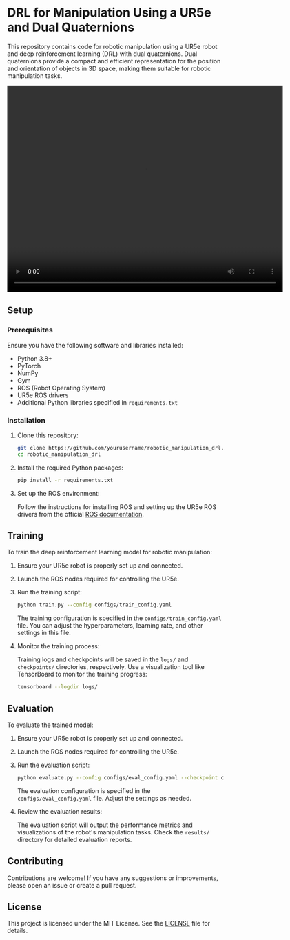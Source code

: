 # DRL for Manipulation Using a UR5e and Dual Quaternions

This repository contains code for robotic manipulation using a UR5e robot and deep reinforcement learning (DRL) with dual quaternions. Dual quaternions provide a compact and efficient representation for the position and orientation of objects in 3D space, making them suitable for robotic manipulation tasks.

<video width="640" height="480" controls>
  <source src="media/intro.mp4" type="video/mp4">
  Your browser does not support the video tag.
</video>

## Setup

### Prerequisites

Ensure you have the following software and libraries installed:

- Python 3.8+
- PyTorch
- NumPy
- Gym
- ROS (Robot Operating System)
- UR5e ROS drivers
- Additional Python libraries specified in `requirements.txt`

### Installation

1. Clone this repository:

    ```bash
    git clone https://github.com/yourusername/robotic_manipulation_drl.git
    cd robotic_manipulation_drl
    ```

2. Install the required Python packages:

    ```bash
    pip install -r requirements.txt
    ```

3. Set up the ROS environment:

    Follow the instructions for installing ROS and setting up the UR5e ROS drivers from the official [ROS documentation](http://wiki.ros.org/).

## Training

To train the deep reinforcement learning model for robotic manipulation:

1. Ensure your UR5e robot is properly set up and connected.
2. Launch the ROS nodes required for controlling the UR5e.
3. Run the training script:

    ```bash
    python train.py --config configs/train_config.yaml
    ```

    The training configuration is specified in the `configs/train_config.yaml` file. You can adjust the hyperparameters, learning rate, and other settings in this file.

4. Monitor the training process:

    Training logs and checkpoints will be saved in the `logs/` and `checkpoints/` directories, respectively. Use a visualization tool like TensorBoard to monitor the training progress:

    ```bash
    tensorboard --logdir logs/
    ```

## Evaluation

To evaluate the trained model:

1. Ensure your UR5e robot is properly set up and connected.
2. Launch the ROS nodes required for controlling the UR5e.
3. Run the evaluation script:

    ```bash
    python evaluate.py --config configs/eval_config.yaml --checkpoint checkpoints/best_model.pth
    ```

    The evaluation configuration is specified in the `configs/eval_config.yaml` file. Adjust the settings as needed.

4. Review the evaluation results:

    The evaluation script will output the performance metrics and visualizations of the robot's manipulation tasks. Check the `results/` directory for detailed evaluation reports.

## Contributing

Contributions are welcome! If you have any suggestions or improvements, please open an issue or create a pull request.

## License

This project is licensed under the MIT License. See the [LICENSE](LICENSE) file for details.
